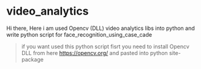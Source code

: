 # video_analytics
Hi there,
Here i am used Opencv (DLL) video analytics libs into python and write python script for face_recognition_using_case_cade
> if you want used this python script fisrt you need to install Opencv DLL from here https://opencv.org/ and pasted into python site-package
